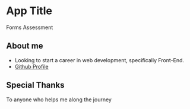 # App Title

Forms Assessment

## About me

* Looking to start a career in web development, specifically Front-End. 
* [Github Profile](https://github.com/ccNatang)

## Special Thanks

To anyone who helps me along the journey
